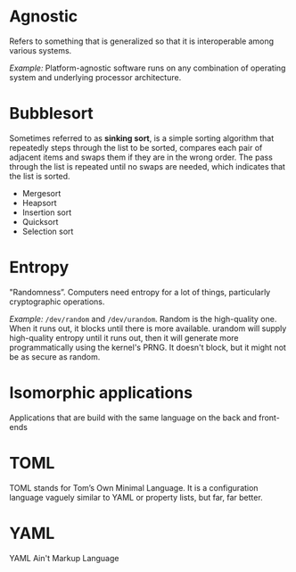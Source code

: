 # Agnostic
Refers to something that is generalized so that it is interoperable among various systems.

*Example:* Platform-agnostic software runs on any combination of operating system and underlying processor architecture.

# Bubblesort
Sometimes referred to as **sinking sort**, is a simple sorting algorithm that repeatedly steps through the list to be sorted, compares each pair of adjacent items and swaps them if they are in the wrong order. The pass through the list is repeated until no swaps are needed, which indicates that the list is sorted.
- Mergesort
- Heapsort
- Insertion sort
- Quicksort
- Selection sort

# Entropy
"Randomness”. Computers need entropy for a lot of things, particularly cryptographic operations.

*Example:* `/dev/random` and `/dev/urandom`. Random is the high-quality one. When it runs out, it blocks until there is more available. urandom will supply high-quality entropy until it runs out, then it will generate more programmatically using the kernel's PRNG. It doesn't block, but it might not be as secure as random.

# Isomorphic applications
Applications that are build with the same language on the back and front-ends

# TOML
TOML stands for Tom’s Own Minimal Language. It is a configuration language vaguely similar to YAML or property lists, but far, far better.

# YAML
YAML Ain't Markup Language
